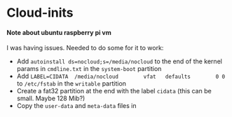 # Cloud-inits

#### Note about ubuntu raspberry pi vm
I was having issues.
Needed to do some for it to work:
- Add `autoinstall ds=nocloud;s=/media/nocloud` to the end of the kernel params in `cmdline.txt` in the `system-boot` partition
- Add `LABEL=CIDATA  /media/nocloud        vfat   defaults        0 0` to `/etc/fstab` in the `writable` partition
- Create a fat32 partition at the end with the label `cidata` (this can be small. Maybe 128 Mib?)
- Copy the `user-data` and `meta-data` files in